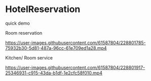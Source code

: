 # HotelReservation

quick demo


Room reservation

https://user-images.githubusercontent.com/61587804/228801785-75932b30-5d81-487a-96cc-61e709ed1a28.mp4

Kitchen/ Room service

https://user-images.githubusercontent.com/61587804/228801917-25346931-c915-43da-b1df-1e2cfc58f010.mp4

